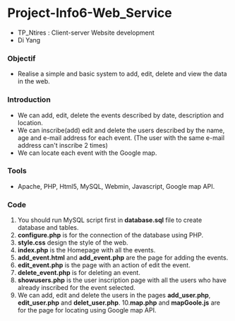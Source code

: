 # Project-Info6-Web_Service
- TP_Ntires : Client-server Website development 
- Di Yang

### Objectif
- Realise a simple and basic system to add, edit, delete and view the data in the web. 

### Introduction 

- We can add, edit, delete the events described by date, description and location.
- We can inscribe(add) edit and delete the users described by the name, age and e-mail address for each event. (The user with the same e-mail address can't inscribe 2 times)
- We can locate each event with the Google map.

### Tools 
- Apache, PHP, Html5, MySQL, Webmin, Javascript, Google map API.

### Code 

1. You should run MySQL script first in **database.sql** file to create database and tables.
2. **configure.php** is for the connection of the database using PHP.
3. **style.css** design the style of the web.
4. **index.php** is the Homepage with all the events.
5. **add_event.html** and **add_event.php** are the page for adding the events.
6. **edit_event.php** is the page with an action of edit the event.
7. **delete_event.php** is for deleting an event.
8. **showusers.php** is the user inscription page with all the users who have already inscribed for the event selected.
9. We can add, edit and delete the users in the pages **add_user.php**, **edit_user.php** and **delet_user.php**.
10.**map.php** and **mapGoole.js** are for the page for locating using Google map API.
